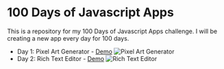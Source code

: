 # 100 Days of Javascript Apps

This is a repository for my 100 Days of Javascript Apps challenge. I will be creating a new app every day for 100 days.

- Day 1: Pixel Art Generator - [Demo](https://codepen.io/ahmetenesdur/full/xxaGyPa)
  ![Pixel Art Generator](https://i.imgur.com/2Rxtman.png)
- Day 2: Rich Text Editor - [Demo](https://codepen.io/ahmetenesdur/full/dyqYppR)
  ![Rich Text Editor](https://i.imgur.com/TzUNNby.png)
